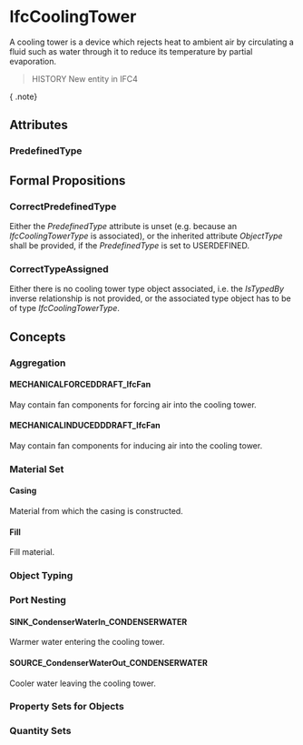 # IfcCoolingTower

A cooling tower is a device which rejects heat to ambient air by circulating a fluid such as water through it to reduce its temperature by partial evaporation.<!-- end of definition -->

> HISTORY  New entity in IFC4

{ .note}
>

## Attributes

### PredefinedType


## Formal Propositions

### CorrectPredefinedType
Either the _PredefinedType_ attribute is unset (e.g. because an _IfcCoolingTowerType_ is associated), or the inherited attribute _ObjectType_ shall be provided, if the _PredefinedType_ is set to USERDEFINED.

### CorrectTypeAssigned
Either there is no cooling tower type object associated, i.e. the _IsTypedBy_ inverse relationship is not provided, or the associated type object has to be of type _IfcCoolingTowerType_.

## Concepts

### Aggregation



#### MECHANICALFORCEDDRAFT_IfcFan

May contain fan components for forcing air into the cooling tower.

#### MECHANICALINDUCEDDDRAFT_IfcFan

May contain fan components for inducing air into the cooling tower.

### Material Set



#### Casing

Material from which the casing is constructed.

#### Fill

Fill material.

### Object Typing



### Port Nesting



#### SINK_CondenserWaterIn_CONDENSERWATER

Warmer water entering the cooling tower.

#### SOURCE_CondenserWaterOut_CONDENSERWATER

Cooler water leaving the cooling tower.

### Property Sets for Objects



### Quantity Sets



